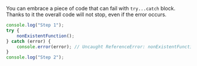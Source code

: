 You can embrace a piece of code that can fail with `try...catch` block. Thanks to it the overall code will not stop, even if the error occurs.

```javascript
console.log("Step 1");
try {
    nonExistentFunction();
} catch (error) {
    console.error(error); // Uncaught ReferenceError: nonExistentFunction is not defined
}
console.log("Step 2");
```

